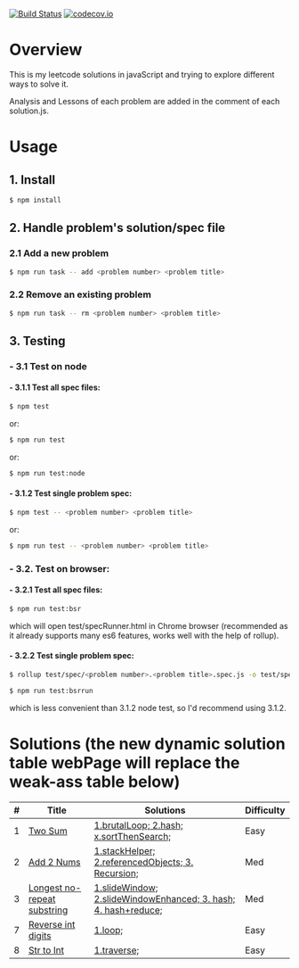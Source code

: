 [![Build Status](https://img.shields.io/travis/Williammer/leetcode-js.svg?branch=master)](https://travis-ci.org/Williammer/leetcode-js)
[![codecov.io](https://codecov.io/github/Williammer/leetcode/coverage.svg?branch=master)](https://codecov.io/gh/Williammer/leetcode)


# Overview

This is my leetcode solutions in javaScript and trying to explore different ways to solve it.

Analysis and Lessons of each problem are added in the comment of each solution.js.


# Usage

## 1. Install
``` bash
$ npm install
```

## 2. Handle problem's solution/spec file
### 2.1 Add a new problem
``` bash
$ npm run task -- add <problem number> <problem title>
```
### 2.2 Remove an existing problem
``` bash
$ npm run task -- rm <problem number> <problem title>
```

## 3. Testing

### - 3.1 Test on node
#### - 3.1.1 Test all spec files:
``` bash
$ npm test
```
or:
``` bash
$ npm run test
```
or:
``` bash
$ npm run test:node
```
#### - 3.1.2 Test single problem spec:
``` bash
$ npm test -- <problem number> <problem title>
```
or:
``` bash
$ npm run test -- <problem number> <problem title>
```

### - 3.2. Test on browser:
#### - 3.2.1 Test all spec files:
``` bash
$ npm run test:bsr
```
which will open test/specRunner.html in Chrome browser (recommended as it already supports many es6 features, works well with the help of rollup).

#### - 3.2.2 Test single problem spec:
``` bash
$ rollup test/spec/<problem number>.<problem title>.spec.js -o test/spec/testAll.js

$ npm run test:bsrrun
```
which is less convenient than 3.1.2 node test, so I'd recommend using 3.1.2.

# Solutions (the new dynamic solution table webPage will replace the weak-ass table below)
| # | Title | Solutions | Difficulty |
|---| ----- | -------- | ---------- |
|1|[Two Sum](https://leetcode.com/problems/two-sum/)|[1.brutalLoop; 2.hash; x.sortThenSearch;](./src/1.twoSum/solution.js)|Easy|
|2|[Add 2 Nums](https://leetcode.com/problems/add-two-numbers/)|[1.stackHelper; 2.referencedObjects; 3. Recursion;](./src/2.add2Nums/solution.js)|Med|
|3|[Longest no-repeat substring](https://leetcode.com/problems/longest-substring-without-repeating-characters/)|[1.slideWindow; 2.slideWindowEnhanced; 3. hash; 4. hash+reduce;](./src/3.longestSubstr/solution.js)|Med|
|7|[Reverse int digits](https://leetcode.com/problems/reverse-integer/)|[1.loop;](./src/7.reverseInt/solution.js)|Easy|
|8|[Str to Int](https://leetcode.com/problems/string-to-integer-atoi/)|[1.traverse;](./src/8.atoi/solution.js)|Easy|
